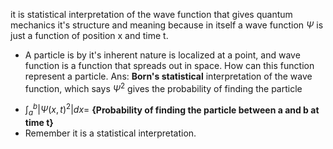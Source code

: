 it is statistical interpretation of the wave function that gives quantum mechanics it's structure and meaning because in itself a wave function $\Psi$ is just a function of position x and time t.

- A particle is by it's inherent nature is localized at a point, and wave function is a function that spreads out in space. How can this function represent a particle.
Ans: **Born's statistical** interpretation of the wave function, which says $\Psi^2$ gives the probability of finding the particle

* $\int_a^b |\Psi(x,t)^2|dx =$ **{Probability of finding the particle between a and b at time t}**
* Remember it is a statistical interpretation.

